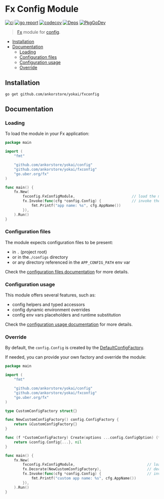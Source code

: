 # Fx Config Module

[![ci](https://github.com/ankorstore/yokai/actions/workflows/fxconfig-ci.yml/badge.svg)](https://github.com/ankorstore/yokai/actions/workflows/fxconfig-ci.yml)
[![go report](https://goreportcard.com/badge/github.com/ankorstore/yokai/fxconfig)](https://goreportcard.com/report/github.com/ankorstore/yokai/fxconfig)
[![codecov](https://codecov.io/gh/ankorstore/yokai/graph/badge.svg?token=ghUBlFsjhR&flag=fxconfig)](https://app.codecov.io/gh/ankorstore/yokai/tree/main/fxconfig)
[![Deps](https://img.shields.io/badge/osi-deps-blue)](https://deps.dev/go/github.com%2Fankorstore%2Fyokai%2Ffxconfig)
[![PkgGoDev](https://pkg.go.dev/badge/github.com/ankorstore/yokai/fxconfig)](https://pkg.go.dev/github.com/ankorstore/yokai/fxconfig)

> [Fx](https://uber-go.github.io/fx/) module for [config](https://github.com/ankorstore/yokai/tree/main/config).

<!-- TOC -->
* [Installation](#installation)
* [Documentation](#documentation)
  * [Loading](#loading)
  * [Configuration files](#configuration-files)
  * [Configuration usage](#configuration-usage)
  * [Override](#override)
<!-- TOC -->

## Installation

```shell
go get github.com/ankorstore/yokai/fxconfig
```

## Documentation

### Loading

To load the module in your Fx application:

```go
package main

import (
	"fmt"

	"github.com/ankorstore/yokai/config"
	"github.com/ankorstore/yokai/fxconfig"
	"go.uber.org/fx"
)

func main() {
	fx.New(
		fxconfig.FxConfigModule,                          // load the module
		fx.Invoke(func(cfg *config.Config) {              // invoke the config
			fmt.Printf("app name: %s", cfg.AppName())
		}),
	).Run()
}
```

### Configuration files

The module expects configuration files to be present:
- in `.` (project root)
- or in the`./configs` directory
- or any directory referenced in the `APP_CONFIG_PATH` env var

Check the [configuration files documentation](https://github.com/ankorstore/yokai/tree/main/config#configuration-files) for more details.

### Configuration usage

This module offers several features, such as:
- config helpers and typed accessors
- config dynamic environment overrides
- config env vars placeholders and runtime substitution

Check the [configuration usage documentation](https://github.com/ankorstore/yokai/tree/main/config#configuration-usage) for more details.

### Override

By default, the `config.Config` is created by the [DefaultConfigFactory](https://github.com/ankorstore/yokai/blob/main/config/factory.go).

If needed, you can provide your own factory and override the module:

```go
package main

import (
	"fmt"

	"github.com/ankorstore/yokai/config"
	"github.com/ankorstore/yokai/fxconfig"
	"go.uber.org/fx"
)

type CustomConfigFactory struct{}

func NewCustomConfigFactory() config.ConfigFactory {
	return &CustomConfigFactory{}
}

func (f *CustomConfigFactory) Create(options ...config.ConfigOption) (*config.Config, error) {
	return &config.Config{...}, nil
}

func main() {
	fx.New(
		fxconfig.FxConfigModule,                                 // load the module
		fx.Decorate(NewCustomConfigFactory),                     // decorate the module with a custom factory
		fx.Invoke(func(cfg *config.Config) {                     // invoke the custom config
			fmt.Printf("custom app name: %s", cfg.AppName())
		}),
	).Run()
}
```
